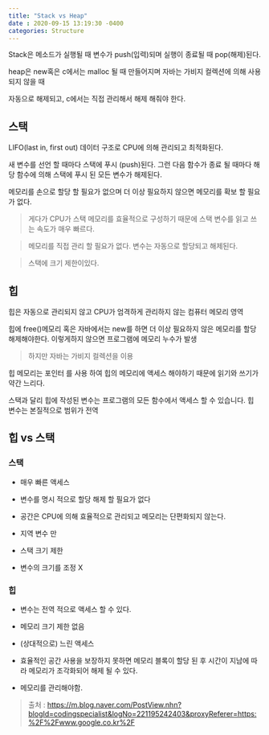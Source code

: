 ```yaml
---
title: "Stack vs Heap"
date : 2020-09-15 13:19:30 -0400
categories: Structure
---
```



Stack은 메소드가 실행될 때 변수가 push(입력)되며 실행이 종료될 때 pop(해제)된다.

heap은 new혹은 c에서는 malloc 될 때 만들어지며 자바는 가비지 컬렉션에 의해 사용되지 않을 때 

자동으로 해제되고, c에서는 직접 관리해서 해제 해줘야 한다.

## 스택

LIFO(last in, first out) 데이터 구조로 CPU에 의해 관리되고 최적화된다.

새 변수를 선언 할 때마다 스택에 푸시 (push)된다. 그런 다음 함수가 종료 될 때마다 해당 함수에 의해 스택에 푸시 된 모든 변수가 해제된다.

메모리를 손으로 할당 할 필요가 없으며 더 이상 필요하지 않으면 메모리를 확보 할 필요가 없다. 

> 게다가 CPU가 스택 메모리를 효율적으로 구성하기 때문에 스택 변수를 읽고 쓰는 속도가 매우 빠르다.

> 메모리를 직접 관리 할 필요가 없다. 변수는 자동으로 할당되고 해제된다.

> 스택에 크기 제한이있다.

## 힙

힙은 자동으로 관리되지 않고 CPU가 엄격하게 관리하지 않는 컴퓨터 메모리 영역

힙에 free()메모리 혹은 자바에서는 new를 하면 더 이상 필요하지 않은 메모리를 할당 해제해야한다. 이렇게하지 않으면 프로그램에 메모리 누수가 발생

> 하지만 자바는 가비지 컬렉션을 이용

힙 메모리는 포인터 를 사용 하여 힙의 메모리에 액세스 해야하기 때문에 읽기와 쓰기가 약간 느리다.

스택과 달리 힙에 작성된 변수는 프로그램의 모든 함수에서 액세스 할 수 있습니다. 힙 변수는 본질적으로 범위가 전역


## 힙 vs 스택

### 스택

- 매우 빠른 액세스

- 변수를 명시 적으로 할당 해제 할 필요가 없다

- 공간은 CPU에 의해 효율적으로 관리되고 메모리는 단편화되지 않는다.

- 지역 변수 만

- 스택 크기 제한

- 변수의 크기를 조정 X

### 힙

- 변수는 전역 적으로 액세스 할 수 있다.

- 메모리 크기 제한 없음

- (상대적으로) 느린 액세스

- 효율적인 공간 사용을 보장하지 못하면 메모리 블록이 할당 된 후 시간이 지남에 따라 메모리가 조각화되어 해제 될 수 있다.

- 메모리를 관리해야함.






> 출처  : https://m.blog.naver.com/PostView.nhn?blogId=codingspecialist&logNo=221195242403&proxyReferer=https:%2F%2Fwww.google.co.kr%2F
